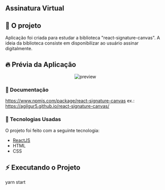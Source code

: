## Assinatura Virtual

## :barber: O projeto

Aplicação foi criada para estudar a biblioteca "react-signature-canvas".
A ideia da biblioteca consiste em disponibilizar ao usuário assinar digitalmente. 

## :fire: Prévia da Aplicação

<div align="center"> 
<img src="https://media.giphy.com/media/sBGUWWJoSg0T23ZkYB/giphy.gif" alt="preview"/>
</div>

### :memo: Documentação
https://www.npmjs.com/package/react-signature-canvas
ex.:
https://agilgur5.github.io/react-signature-canvas/

### :rocket: Tecnologias Usadas

O projeto foi feito com a seguinte tecnologia:

- [ReactJS](https://pt-br.reactjs.org/)
- HTML
- CSS

## :zap: Executando o Projeto
yarn start

